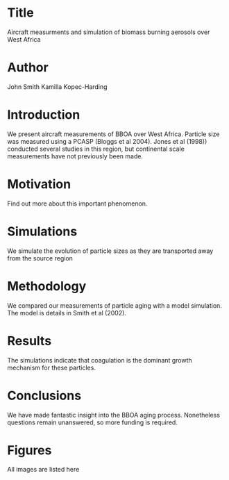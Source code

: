 # Title 
Aircraft measurments and simulation of biomass burning aerosols over West Africa

# Author
John Smith
Kamilla Kopec-Harding

# Introduction
We present aircraft measurements of BBOA over West Africa.
Particle size was measured using a PCASP (Bloggs et al 2004).
Jones et al (1998)) conducted several studies in this region, 
but continental scale measurements have not previously been made.

# Motivation
Find out more about this important phenomenon.

# Simulations
We simulate the evolution of particle sizes as they are transported 
away from the source region

# Methodology
We compared our measurements of particle aging with a 
model simulation. The model is details in Smith et al 
(2002).

# Results 
The simulations indicate that coagulation is the
dominant growth mechanism for these particles.

# Conclusions
We have made fantastic insight into the BBOA aging process.
Nonetheless questions remain unanswered, so more
funding is required.

# Figures
All images are listed here
